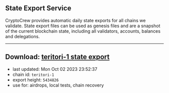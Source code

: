 ## State Export Service
CryptoCrew provides automatic daily state exports for all chains we validate. State export files can be used as genesis files and are a snapshot of the current blockchain state, including all validators, accounts, balances and delegations.

---
**Download: [teritori-1 state export](https://dl.ccvalidators.com/SERVICE/teritori/teritori-1_export_5434826.json)**
---

- last updated: Mon Oct 02 2023 23:52:37
- chain id: `teritori-1`
- export height: `5434826`
- use for: airdrops, local tests, chain recovery

